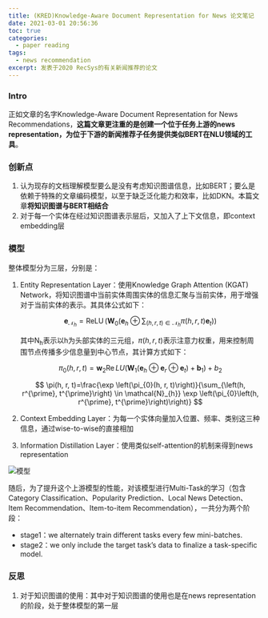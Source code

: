 ```yaml
---
title: (KRED)Knowledge-Aware Document Representation for News 论文笔记
date: 2021-03-01 20:56:36
toc: true
categories:
  - paper reading
tags:
  - news recommendation
excerpt: 发表于2020 RecSys的有关新闻推荐的论文
---
```


### Intro

正如文章的名字Knowledge-Aware Document Representation for News Recommendations，**这篇文章更注重的是创建一个位于任务上游的news representation，为位于下游的新闻推荐子任务提供类似BERT在NLU领域的工具**。



### 创新点

1.  认为现存的文档理解模型要么是没有考虑知识图谱信息，比如BERT；要么是依赖于特殊的文章编码模型，以至于缺乏泛化能力和效率，比如DKN。本篇文章**将知识图谱与BERT相结合**
2.  对于每一个实体在经过知识图谱表示层后，又加入了上下文信息，即context embedding层



### 模型

整体模型分为三层，分别是：

1.  Entity Representation Layer：使用Knowledge Graph Attention (KGAT) Network，将知识图谱中当前实体周围实体的信息汇聚与当前实体，用于增强对于当前实体的表示。其具体公式如下：

    $$
    \mathbf{e}_{\mathcal{N}_{h}}=\operatorname{ReLU}\left(\mathbf{W}_{0}\left(\mathbf{e}_{h} \oplus \sum_{(h, r, t) \in \mathcal{N}_{h}} \pi(h, r, t) \mathbf{e}_{t}\right)\right)
    $$

    其中N<sub>h</sub>表示以h为头部实体的三元组，$\pi(h, r, t)$表示注意力权重，用来控制周围节点传播多少信息量到中心节点，其计算方式如下：

    $$
    \pi_{0}(h, r, t)=\mathbf{w}_{2} \operatorname{Re} L U\left(\mathbf{W}_{1}\left(\mathbf{e}_{h} \oplus \mathbf{e}_{r} \oplus \mathbf{e}_{t}\right)+\mathbf{b}_{1}\right)+b_{2}
    $$

    $$
    \pi(h, r, t)=\frac{\exp \left(\pi_{0}(h, r, t)\right)}{\sum_{\left(h, r^{\prime}, t^{\prime}\right) \in \mathcal{N}_{h}} \exp \left(\pi_{0}\left(h, r^{\prime}, t^{\prime}\right)\right)}
    $$

2.  Context Embedding Layer：为每一个实体向量加入位置、频率、类别这三种信息，通过wise-to-wise的直接相加

3.  Information Distillation Layer：使用类似self-attention的机制来得到news representation

![模型](https://gitblog-1302688916.cos.ap-beijing.myqcloud.com/cs224n/202010/29/223438-489569.png)

随后，为了提升这个上游模型的性能，对该模型进行Multi-Task的学习（包含Category Classification、Popularity Prediction、Local News Detection、Item Recommendation、Item-to-item Recommendation），一共分为两个阶段：

-   stage1：we alternately train different tasks every few mini-batches. 
-   stage2：we only include the target task’s data to finalize a task-specific model. 



### 反思

1.  对于知识图谱的使用：其中对于知识图谱的使用也是在news representation的阶段，处于整体模型的第一层